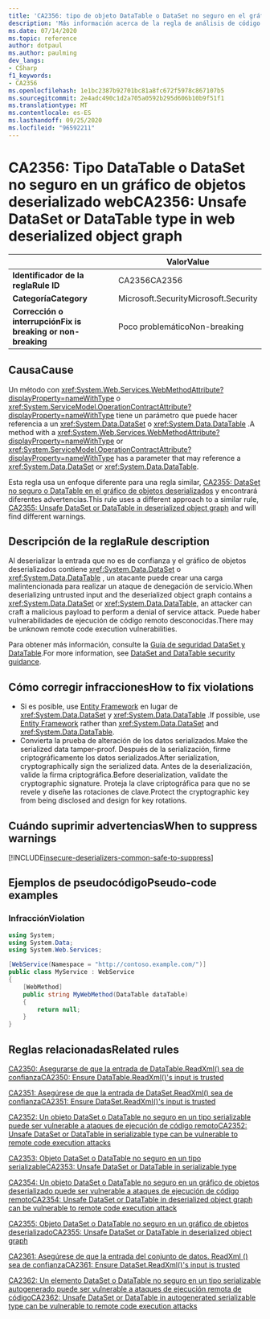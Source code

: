 ```yaml
---
title: 'CA2356: tipo de objeto DataTable o DataSet no seguro en el gráfico de objetos deserializados web (análisis de código)'
description: 'Más información acerca de la regla de análisis de código CA2356: tipo de objeto DataTable o DataSet no seguro en el gráfico de objetos deserializados Web'
ms.date: 07/14/2020
ms.topic: reference
author: dotpaul
ms.author: paulming
dev_langs:
- CSharp
f1_keywords:
- CA2356
ms.openlocfilehash: 1e1bc2387b92701bc81a8fc672f5978c867107b5
ms.sourcegitcommit: 2e4adc490c1d2a705a0592b295d606b10b9f51f1
ms.translationtype: MT
ms.contentlocale: es-ES
ms.lasthandoff: 09/25/2020
ms.locfileid: "96592211"
---
```

# <a name="ca2356-unsafe-dataset-or-datatable-type-in-web-deserialized-object-graph"></a><span data-ttu-id="ba9a5-103">CA2356: Tipo DataTable o DataSet no seguro en un gráfico de objetos deserializado web</span><span class="sxs-lookup"><span data-stu-id="ba9a5-103">CA2356: Unsafe DataSet or DataTable type in web deserialized object graph</span></span>

| | <span data-ttu-id="ba9a5-104">Valor</span><span class="sxs-lookup"><span data-stu-id="ba9a5-104">Value</span></span> |
|-|-|
| <span data-ttu-id="ba9a5-105">**Identificador de la regla**</span><span class="sxs-lookup"><span data-stu-id="ba9a5-105">**Rule ID**</span></span> |<span data-ttu-id="ba9a5-106">CA2356</span><span class="sxs-lookup"><span data-stu-id="ba9a5-106">CA2356</span></span>|
| <span data-ttu-id="ba9a5-107">**Categoría**</span><span class="sxs-lookup"><span data-stu-id="ba9a5-107">**Category**</span></span> |<span data-ttu-id="ba9a5-108">Microsoft.Security</span><span class="sxs-lookup"><span data-stu-id="ba9a5-108">Microsoft.Security</span></span>|
| <span data-ttu-id="ba9a5-109">**Corrección o interrupción**</span><span class="sxs-lookup"><span data-stu-id="ba9a5-109">**Fix is breaking or non-breaking**</span></span> |<span data-ttu-id="ba9a5-110">Poco problemático</span><span class="sxs-lookup"><span data-stu-id="ba9a5-110">Non-breaking</span></span>|

## <a name="cause"></a><span data-ttu-id="ba9a5-111">Causa</span><span class="sxs-lookup"><span data-stu-id="ba9a5-111">Cause</span></span>

<span data-ttu-id="ba9a5-112">Un método con <xref:System.Web.Services.WebMethodAttribute?displayProperty=nameWithType> o <xref:System.ServiceModel.OperationContractAttribute?displayProperty=nameWithType> tiene un parámetro que puede hacer referencia a un <xref:System.Data.DataSet> o <xref:System.Data.DataTable> .</span><span class="sxs-lookup"><span data-stu-id="ba9a5-112">A method with a <xref:System.Web.Services.WebMethodAttribute?displayProperty=nameWithType> or <xref:System.ServiceModel.OperationContractAttribute?displayProperty=nameWithType> has a parameter that may reference a <xref:System.Data.DataSet> or <xref:System.Data.DataTable>.</span></span>

<span data-ttu-id="ba9a5-113">Esta regla usa un enfoque diferente para una regla similar, [CA2355: DataSet no seguro o DataTable en el gráfico de objetos deserializados](ca2355.md) y encontrará diferentes advertencias.</span><span class="sxs-lookup"><span data-stu-id="ba9a5-113">This rule uses a different approach to a similar rule, [CA2355: Unsafe DataSet or DataTable in deserialized object graph](ca2355.md) and will find different warnings.</span></span>

## <a name="rule-description"></a><span data-ttu-id="ba9a5-114">Descripción de la regla</span><span class="sxs-lookup"><span data-stu-id="ba9a5-114">Rule description</span></span>

<span data-ttu-id="ba9a5-115">Al deserializar la entrada que no es de confianza y el gráfico de objetos deserializados contiene <xref:System.Data.DataSet> o <xref:System.Data.DataTable> , un atacante puede crear una carga malintencionada para realizar un ataque de denegación de servicio.</span><span class="sxs-lookup"><span data-stu-id="ba9a5-115">When deserializing untrusted input and the deserialized object graph contains a <xref:System.Data.DataSet> or <xref:System.Data.DataTable>, an attacker can craft a malicious payload to perform a denial of service attack.</span></span> <span data-ttu-id="ba9a5-116">Puede haber vulnerabilidades de ejecución de código remoto desconocidas.</span><span class="sxs-lookup"><span data-stu-id="ba9a5-116">There may be unknown remote code execution vulnerabilities.</span></span>

<span data-ttu-id="ba9a5-117">Para obtener más información, consulte la [Guía de seguridad DataSet y DataTable](https://go.microsoft.com/fwlink/?linkid=2132227).</span><span class="sxs-lookup"><span data-stu-id="ba9a5-117">For more information, see [DataSet and DataTable security guidance](https://go.microsoft.com/fwlink/?linkid=2132227).</span></span>

## <a name="how-to-fix-violations"></a><span data-ttu-id="ba9a5-118">Cómo corregir infracciones</span><span class="sxs-lookup"><span data-stu-id="ba9a5-118">How to fix violations</span></span>

- <span data-ttu-id="ba9a5-119">Si es posible, use [Entity Framework](/ef/) en lugar de <xref:System.Data.DataSet> y <xref:System.Data.DataTable> .</span><span class="sxs-lookup"><span data-stu-id="ba9a5-119">If possible, use [Entity Framework](/ef/) rather than <xref:System.Data.DataSet> and <xref:System.Data.DataTable>.</span></span>
- <span data-ttu-id="ba9a5-120">Convierta la prueba de alteración de los datos serializados.</span><span class="sxs-lookup"><span data-stu-id="ba9a5-120">Make the serialized data tamper-proof.</span></span> <span data-ttu-id="ba9a5-121">Después de la serialización, firme criptográficamente los datos serializados.</span><span class="sxs-lookup"><span data-stu-id="ba9a5-121">After serialization, cryptographically sign the serialized data.</span></span> <span data-ttu-id="ba9a5-122">Antes de la deserialización, valide la firma criptográfica.</span><span class="sxs-lookup"><span data-stu-id="ba9a5-122">Before deserialization, validate the cryptographic signature.</span></span> <span data-ttu-id="ba9a5-123">Proteja la clave criptográfica para que no se revele y diseñe las rotaciones de clave.</span><span class="sxs-lookup"><span data-stu-id="ba9a5-123">Protect the cryptographic key from being disclosed and design for key rotations.</span></span>

## <a name="when-to-suppress-warnings"></a><span data-ttu-id="ba9a5-124">Cuándo suprimir advertencias</span><span class="sxs-lookup"><span data-stu-id="ba9a5-124">When to suppress warnings</span></span>

[!INCLUDE[insecure-deserializers-common-safe-to-suppress](~/includes/code-analysis/insecure-deserializers-common-safe-to-suppress.md)]

## <a name="pseudo-code-examples"></a><span data-ttu-id="ba9a5-125">Ejemplos de pseudocódigo</span><span class="sxs-lookup"><span data-stu-id="ba9a5-125">Pseudo-code examples</span></span>

### <a name="violation"></a><span data-ttu-id="ba9a5-126">Infracción</span><span class="sxs-lookup"><span data-stu-id="ba9a5-126">Violation</span></span>

```csharp
using System;
using System.Data;
using System.Web.Services;

[WebService(Namespace = "http://contoso.example.com/")]
public class MyService : WebService
{
    [WebMethod]
    public string MyWebMethod(DataTable dataTable)
    {
        return null;
    }
}
```

## <a name="related-rules"></a><span data-ttu-id="ba9a5-127">Reglas relacionadas</span><span class="sxs-lookup"><span data-stu-id="ba9a5-127">Related rules</span></span>

[<span data-ttu-id="ba9a5-128">CA2350: Asegurarse de que la entrada de DataTable.ReadXml() sea de confianza</span><span class="sxs-lookup"><span data-stu-id="ba9a5-128">CA2350: Ensure DataTable.ReadXml()'s input is trusted</span></span>](ca2350.md)

[<span data-ttu-id="ba9a5-129">CA2351: Asegúrese de que la entrada de DataSet.ReadXml() sea de confianza</span><span class="sxs-lookup"><span data-stu-id="ba9a5-129">CA2351: Ensure DataSet.ReadXml()'s input is trusted</span></span>](ca2351.md)

[<span data-ttu-id="ba9a5-130">CA2352: Un objeto DataSet o DataTable no seguro en un tipo serializable puede ser vulnerable a ataques de ejecución de código remoto</span><span class="sxs-lookup"><span data-stu-id="ba9a5-130">CA2352: Unsafe DataSet or DataTable in serializable type can be vulnerable to remote code execution attacks</span></span>](ca2352.md)

[<span data-ttu-id="ba9a5-131">CA2353: Objeto DataSet o DataTable no seguro en un tipo serializable</span><span class="sxs-lookup"><span data-stu-id="ba9a5-131">CA2353: Unsafe DataSet or DataTable in serializable type</span></span>](ca2353.md)

[<span data-ttu-id="ba9a5-132">CA2354: Un objeto DataSet o DataTable no seguro en un gráfico de objetos deserializado puede ser vulnerable a ataques de ejecución de código remoto</span><span class="sxs-lookup"><span data-stu-id="ba9a5-132">CA2354: Unsafe DataSet or DataTable in deserialized object graph can be vulnerable to remote code execution attack</span></span>](ca2354.md)

[<span data-ttu-id="ba9a5-133">CA2355: Objeto DataSet o DataTable no seguro en un gráfico de objetos deserializado</span><span class="sxs-lookup"><span data-stu-id="ba9a5-133">CA2355: Unsafe DataSet or DataTable in deserialized object graph</span></span>](ca2355.md)

[<span data-ttu-id="ba9a5-134">CA2361: Asegúrese de que la entrada del conjunto de datos. ReadXml () sea de confianza</span><span class="sxs-lookup"><span data-stu-id="ba9a5-134">CA2361: Ensure DataSet.ReadXml()'s input is trusted</span></span>](ca2361.md)

[<span data-ttu-id="ba9a5-135">CA2362: Un elemento DataSet o DataTable no seguro en un tipo serializable autogenerado puede ser vulnerable a ataques de ejecución remota de código</span><span class="sxs-lookup"><span data-stu-id="ba9a5-135">CA2362: Unsafe DataSet or DataTable in autogenerated serializable type can be vulnerable to remote code execution attacks</span></span>](ca2362.md)

